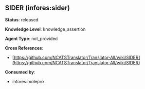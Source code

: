 [//]: # (DO NOT MANUALLY EDIT THIS FILE. IT IS GENERATED FROM A TEMPLATE.)

## SIDER (infores:sider)

**Status**: released
  
**Knowledge Level**: knowledge_assertion
  
**Agent Type**: not_provided



**Cross References**:

- [https://github.com/NCATSTranslator/Translator-All/wiki/SIDER](https://github.com/NCATSTranslator/Translator-All/wiki/SIDER)


**Consumed by**:

- infores:molepro
